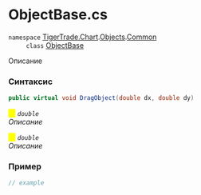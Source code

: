 
# ObjectBase.cs
`namespace` [TigerTrade.Chart](../../../../../TigerTrade.Chart.md).[Objects](../../../../../TigerTrade.Chart/Objects.md).[Common](../../../../../TigerTrade.Chart/Objects/Common.md)  
&nbsp;&nbsp;&nbsp;&nbsp;&nbsp;&nbsp;&nbsp;&nbsp;&nbsp;`class` [ObjectBase](../../ObjectBase.cs.md)

Описание

### Синтаксис
```csharp
public virtual void DragObject(double dx, double dy)
```
<mark style="color:yellow;">`dx`</mark> *`double`*  
 *Описание*  
  
<mark style="color:yellow;">`dy`</mark> *`double`*  
 *Описание*  
  


### Пример  
```csharp
// example
```
                    
                    